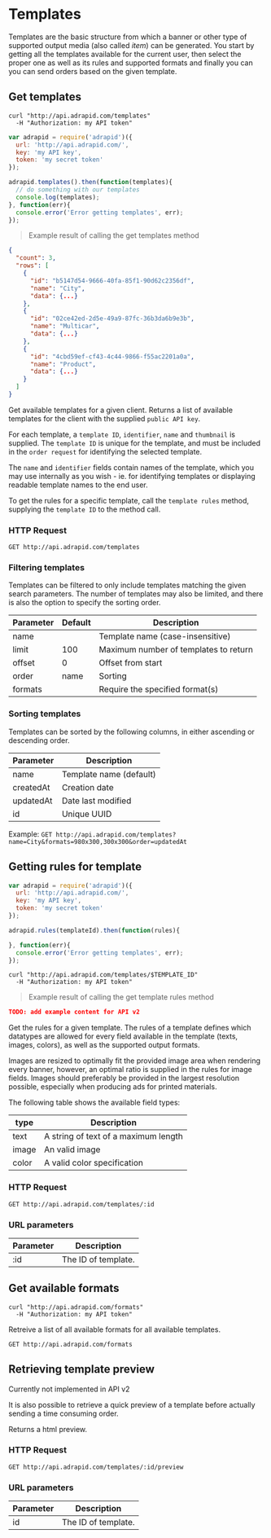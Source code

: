 # Templates

Templates are the basic structure from which a banner or other type of
supported output media (also called *item*) can be generated.
You start by getting all the templates available for the current user, then select the
proper one as well as its rules and supported formats and finally you can you can
send orders based on the given template.

## Get templates

```shell
curl "http://api.adrapid.com/templates"
  -H "Authorization: my API token"
```

```javascript
var adrapid = require('adrapid')({
  url: 'http://api.adrapid.com/',
  key: 'my API key',
  token: 'my secret token'
});

adrapid.templates().then(function(templates){
  // do something with our templates
  console.log(templates);
}, function(err){
  console.error('Error getting templates', err);
});

```

> Example result of calling the get templates method

```json
{
  "count": 3,
  "rows": [
    {
      "id": "b5147d54-9666-40fa-85f1-90d62c2356df",
      "name": "City",
      "data": {...}
    },
    {
      "id": "02ce42ed-2d5e-49a9-87fc-36b3da6b9e3b",
      "name": "Multicar",
      "data": {...}
    },
    {
      "id": "4cbd59ef-cf43-4c44-9866-f55ac2201a0a",
      "name": "Product",
      "data": {...}
    }
  ]
}
```

Get available templates for a given client. Returns a list of available templates for the client with the supplied `public API key`.

For each template, a `template ID`, `identifier`, `name` and `thumbnail` is supplied. The `template ID` is unique for the template, and must be included in the `order request` for identifying the selected template. 

The `name` and `identifier` fields contain names of the template, which you may use internally as you wish - ie. for identifying templates or displaying readable template names to the end user.

To get the rules for a specific template, call the `template rules` method, supplying the `template ID` to the method call.

### HTTP Request

`GET http://api.adrapid.com/templates`



### Filtering templates

Templates can be filtered to only include templates matching the given search parameters. The number of templates may also be limited, and there is also the option to specify the sorting order.


Parameter | Default | Description
--------- | ------- |-----------
name | | Template name (case-insensitive)
limit | 100 |  Maximum number of templates to return
offset | 0 | Offset from start
order | name | Sorting
formats | | Require the specified format(s)


### Sorting templates
Templates can be sorted by the following columns, in either ascending or descending order.

Parameter | Description
---------- | ----------
name | Template name (default)
createdAt | Creation date
updatedAt | Date last modified
id | Unique UUID


Example:
`GET http://api.adrapid.com/templates?name=City&formats=980x300,300x300&order=updatedAt`


## Getting rules for template

```javascript
var adrapid = require('adrapid')({
  url: 'http://api.adrapid.com/',
  key: 'my API key',
  token: 'my secret token'
});

adrapid.rules(templateId).then(function(rules){

}, function(err){
  console.error('Error getting templates', err);
});

```

```shell
curl "http://api.adrapid.com/templates/$TEMPLATE_ID"
  -H "Authorization: my API token"
```

> Example result of calling the get template rules method

```json
TODO: add example content for API v2
```

Get the rules for a given template. The rules of a template defines which datatypes are allowed for every field available in the template (texts, images, colors), as well as the supported output formats.

Images are resized to optimally fit the provided image area when rendering every banner, however, an optimal ratio is supplied in the rules for image fields. Images should preferably be provided in the largest resolution possible, especially when producing ads for printed materials.


The following table shows the available field types:

type | Description
--------- | -----------
text | A string of text of a maximum length
image | An valid image
color | A valid color specification

### HTTP Request

`GET http://api.adrapid.com/templates/:id`


### URL parameters

Parameter | Description
--------- | -----------
:id | The ID of template.


## Get available formats

```shell
curl "http://api.adrapid.com/formats"
  -H "Authorization: my API token"
```

Retreive a list of all available formats for all available templates.

`GET http://api.adrapid.com/formats`


## Retrieving template preview

<aside class="warning">Currently not implemented in API v2</aside>

It is also possible to retrieve a quick preview of a template before actually sending
a time consuming order.

Returns a html preview.


### HTTP Request

`GET http://api.adrapid.com/templates/:id/preview`

### URL parameters

Parameter | Description
--------- | -----------
id | The ID of template.

